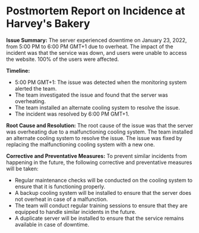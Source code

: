 # Postmortem Report on Incidence at Harvey's Bakery

**Issue Summary:**
The server experienced downtime on January 23, 2022, from 5:00 PM to 6:00 PM GMT+1 due to overheat. The impact of the incident was that the service was down, and users were unable to access the website. 100% of the users were affected.

**Timeline:**
- 5:00 PM GMT+1: The issue was detected when the monitoring system alerted the team.
- The team investigated the issue and found that the server was overheating.
- The team installed an alternate cooling system to resolve the issue.
- The incident was resolved by 6:00 PM GMT+1.

**Root Cause and Resolution:**
The root cause of the issue was that the server was overheating due to a malfunctioning cooling system. The team installed an alternate cooling system to resolve the issue. The issue was fixed by replacing the malfunctioning cooling system with a new one.

**Corrective and Preventative Measures:**
To prevent similar incidents from happening in the future, the following corrective and preventative measures will be taken:
- Regular maintenance checks will be conducted on the cooling system to ensure that it is functioning properly.
- A backup cooling system will be installed to ensure that the server does not overheat in case of a malfunction.
- The team will conduct regular training sessions to ensure that they are equipped to handle similar incidents in the future.
- A duplicate server will be installed to ensure that the service remains available in case of downtime.
